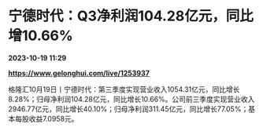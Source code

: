 # 宁德时代：Q3净利润104.28亿元，同比增10.66%

**2023-10-19 11:29**

**https://www.gelonghui.com/live/1253937**

格隆汇10月19日丨宁德时代：第三季度实现营业收入1054.31亿元，同比增长8.28%；归母净利润104.28亿元，同比增长10.66%。公司前三季度实现营业收入2946.77亿元，同比增长40.10%；归母净利润311.45亿元，同比增长77.05%；基本每股收益7.0958元。